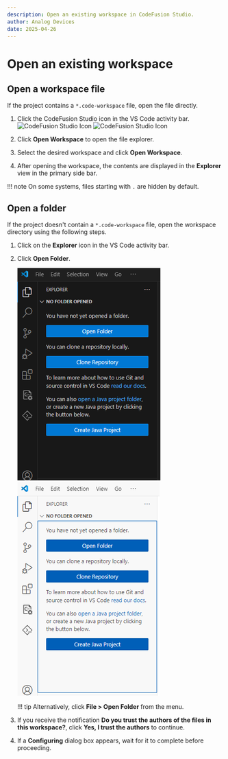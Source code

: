 ```yaml
---
description: Open an existing workspace in CodeFusion Studio.
author: Analog Devices
date: 2025-04-26
---
```


# Open an existing workspace

## Open a workspace file

If the project contains a `*.code-workspace` file, open the file directly.

1. Click the CodeFusion Studio icon in the VS Code activity bar.
    ![CodeFusion Studio Icon](../about/images/cfs-icon-light.png#only-light)
    ![CodeFusion Studio Icon](../about/images/cfs-icon-dark.png#only-dark)

2. Click **Open Workspace** to open the file explorer.
3. Select the desired workspace and click **Open Workspace**.
4. After opening the workspace, the contents are displayed in the **Explorer** view in the primary side bar.

!!! note
    On some systems, files starting with `.` are hidden by default.

## Open a folder

If the project doesn't contain a `*.code-workspace` file, open the workspace directory using the following steps.  

1. Click on the **Explorer** icon in the VS Code activity bar.
2. Click **Open Folder**.

    ![VS Code Explorer](images/explorer-empty-dark.png#only-dark)
    ![VS Code Explorer](images/explorer-empty-light.png#only-light)

    !!! tip
        Alternatively, click **File > Open Folder** from the menu.

3. If you receive the notification **Do you trust the authors of the files in this workspace?**, click **Yes, I trust the authors** to continue.
4. If a **Configuring** dialog box appears, wait for it to complete before proceeding.

